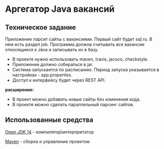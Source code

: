<h1>Аргегатор Java вакансий</h1>

<h2>Техническое задание</h2>
<p>Приложение парсит сайты с вакансиями. Первый сайт будет sql.ru. В нем есть раздел job. Программа должна считывать все вакансии относящиеся к Java и записывать их в базу.</p>
<ul>
  <li>В проекте нужно использовать maven, travis, jacoco, checkstyle.</li>
  <li>Приложение должно собираться в jar.</li>
  <li>Система запускается по расписанию. Период запуска указывается в настройках - app.properties.</li>
  <li>Доступ к интерфейсу будет через REST API.</li>
</ul>
<p><strong>расширение:</strong></p>
<ul>
  <li>В проект можно добавить новые сайты без изменения кода.</li>
  <li>В проекте можно сделать параллельный парсинг сайтов.</li>
</ul>

<h2>Использованные средства</h2>
<p><a href="https://www.oracle.com/java/technologies/javase-jdk15-downloads.html">Open JDK 14</a> - компилятор\интерпритатор</p>
<p><a href="http://maven.apache.org/index.html">Maven</a> - сборка и управление проектом</p>
